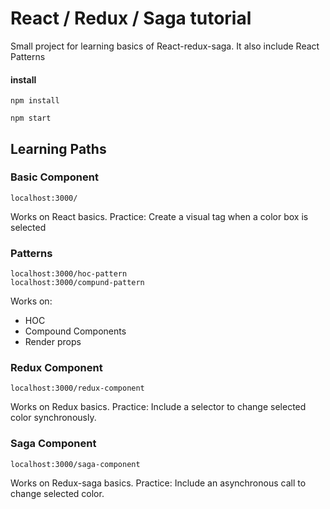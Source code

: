 React / Redux / Saga tutorial
=============================

Small project for learning basics of React-redux-saga. It also include React Patterns

#### install

```
npm install

npm start
```

## Learning Paths
### Basic Component
```
localhost:3000/
```
Works on React basics. Practice: Create a visual tag when a color box is selected

### Patterns
```
localhost:3000/hoc-pattern
localhost:3000/compund-pattern
```
Works on:
* HOC
* Compound Components
* Render props

### Redux Component
```
localhost:3000/redux-component
```
Works on Redux basics. Practice: Include a selector to change selected color synchronously.

### Saga Component
```
localhost:3000/saga-component
```
Works on Redux-saga basics. Practice: Include an asynchronous call to change selected color.